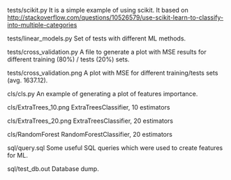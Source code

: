tests/scikit.py
It is a simple example of using scikit. It based on http://stackoverflow.com/questions/10526579/use-scikit-learn-to-classify-into-multiple-categories

tests/linear_models.py
Set of tests with different ML methods.

tests/cross_validation.py
A file to generate a plot with MSE results for different training (80%) / tests (20%) sets.

tests/cross_validation.png
A plot with MSE for different training/tests sets (avg. 1637.12).

cls/cls.py
An example of generating a plot of features importance.

cls/ExtraTrees_10.png
ExtraTreesClassifier, 10 estimators

cls/ExtraTrees_20.png
ExtraTreesClassifier, 20 estimators

cls/RandomForest
RandomForestClassifier, 20 estimators

sql/query.sql
Some useful SQL queries which were used to create features for ML.

sql/test_db.out
Database dump.


